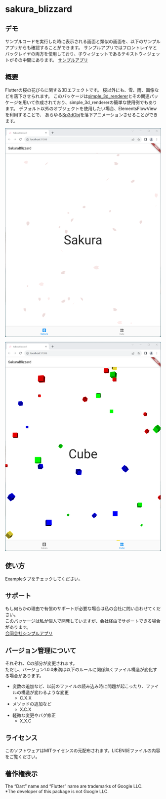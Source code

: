 # sakura_blizzard

## デモ
サンプルコードを実行した時に表示される画面と類似の画面を、以下のサンプルアプリからも確認することができます。
サンプルアプリではフロントレイヤとバックレイヤの両方を使用しており、子ウィジェットであるテキストウィジェットがその中間にあります。
[サンプルアプリ](https://sakurablizzard.web.app/)

## 概要
Flutterの桜の花びらに関する3Dエフェクトです。
桜以外にも、雪、雨、画像などを落下させられます。
このパッケージは[simple_3d_renderer](https://pub.dev/packages/simple_3d_renderer)とその関連パッケージを用いて作成されており、simple_3d_rendererの簡単な使用例でもあります。
デフォルト以外のオブジェクトを使用したい場合、ElementsFlowViewを利用することで、
あらゆる[Sp3dObj](https://pub.dev/packages/simple_3d)を落下アニメーションさせることができます。

![桜の花びらのサンプル](https://raw.githubusercontent.com/MasahideMori-SimpleAppli/simple_3d_images/main/SakuraBlizzard/sakura_blizzard_sakura_sample.png)

![キューブのサンプル](https://raw.githubusercontent.com/MasahideMori-SimpleAppli/simple_3d_images/main/SakuraBlizzard/sakura_blizzard_cube_sample.png)

## 使い方
Exampleタブをチェックしてください。

## サポート
もし何らかの理由で有償のサポートが必要な場合は私の会社に問い合わせてください。  
このパッケージは私が個人で開発していますが、会社経由でサポートできる場合があります。  
[合同会社シンプルアプリ](https://simpleappli.com/index.html)

## バージョン管理について
それぞれ、Cの部分が変更されます。  
ただし、バージョン1.0.0未満は以下のルールに関係無くファイル構造が変化する場合があります。  
- 変数の追加など、以前のファイルの読み込み時に問題が起こったり、ファイルの構造が変わるような変更
  - C.X.X
- メソッドの追加など
  - X.C.X
- 軽微な変更やバグ修正
  - X.X.C

## ライセンス
このソフトウェアはMITライセンスの元配布されます。LICENSEファイルの内容をご覧ください。

## 著作権表示
The “Dart” name and “Flutter” name are trademarks of Google LLC.  
*The developer of this package is not Google LLC.